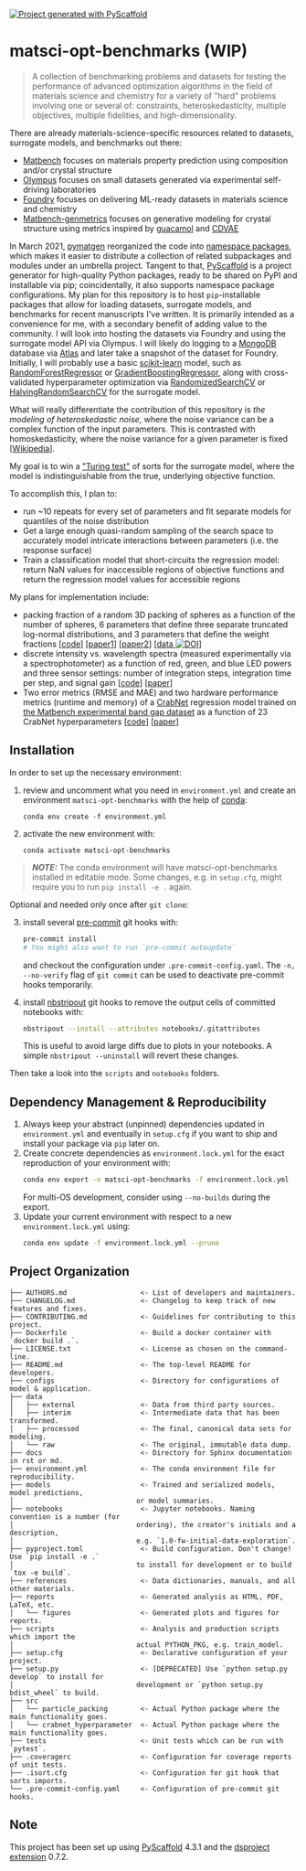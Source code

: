 [![Project generated with PyScaffold](https://img.shields.io/badge/-PyScaffold-005CA0?logo=pyscaffold)](https://pyscaffold.org/)
<!-- These are examples of badges you might also want to add to your README. Update the URLs accordingly.
[![Built Status](https://api.cirrus-ci.com/github/<USER>/matsci-opt-benchmarks.svg?branch=main)](https://cirrus-ci.com/github/<USER>/matsci-opt-benchmarks)
[![ReadTheDocs](https://readthedocs.org/projects/matsci-opt-benchmarks/badge/?version=latest)](https://matsci-opt-benchmarks.readthedocs.io/en/stable/)
[![Coveralls](https://img.shields.io/coveralls/github/<USER>/matsci-opt-benchmarks/main.svg)](https://coveralls.io/r/<USER>/matsci-opt-benchmarks)
[![PyPI-Server](https://img.shields.io/pypi/v/matsci-opt-benchmarks.svg)](https://pypi.org/project/matsci-opt-benchmarks/)
[![Conda-Forge](https://img.shields.io/conda/vn/conda-forge/matsci-opt-benchmarks.svg)](https://anaconda.org/conda-forge/matsci-opt-benchmarks)
[![Monthly Downloads](https://pepy.tech/badge/matsci-opt-benchmarks/month)](https://pepy.tech/project/matsci-opt-benchmarks)
[![Twitter](https://img.shields.io/twitter/url/http/shields.io.svg?style=social&label=Twitter)](https://twitter.com/matsci-opt-benchmarks)
-->

# matsci-opt-benchmarks (WIP)

> A collection of benchmarking problems and datasets for testing the performance of
> advanced optimization algorithms in the field of materials science and chemistry for a
> variety of "hard" problems involving one or several of: constraints, heteroskedasticity,
> multiple objectives, multiple fidelities, and high-dimensionality.

There are already materials-science-specific resources related to datasets, surrogate models, and benchmarks out there:
- [Matbench](https://github.com/materialsproject/matbench) focuses on materials property
prediction using composition and/or crystal structure
- [Olympus](https://github.com/aspuru-guzik-group/olympus) focuses on small datasets
generated via experimental self-driving laboratories
- [Foundry](https://github.com/MLMI2-CSSI/foundry) focuses on delivering ML-ready datasets in materials science and chemistry
- [Matbench-genmetrics](https://github.com/sparks-baird/matbench-genmetrics) focuses on generative modeling for crystal
structure using metrics inspired by [guacamol](https://www.benevolent.com/guacamol) and
[CDVAE](https://github.com/txie-93/cdvae)

In March 2021, [pymatgen](https://github.com/materialsproject/pymatgen) reorganized the
code into [namespace
packages](https://packaging.python.org/en/latest/guides/packaging-namespace-packages/),
which makes it easier to distribute a collection of related subpackages and modules
under an umbrella project. Tangent to that, [PyScaffold](https://pyscaffold.org/) is a project generator for high-quality Python
packages, ready to be shared on PyPI and installable via pip; coincidentally,
it also supports namespace package configurations. My plan for this
repository is to host
`pip`-installable packages that allow for loading datasets, surrogate
models, and benchmarks for recent manuscripts I've
written. It is primarily intended as a convenience for me, with a secondary benefit of
adding value to the community. I will look into hosting the datasets via Foundry and
using the surrogate model API via Olympus. I will likely do logging to a
[MongoDB](https://www.mongodb.com/)
database via [Atlas](https://www.mongodb.com/cloud/atlas) and later take a snapshot of
the dataset for Foundry. Initially, I will probably use a basic [scikit-learn](https://scikit-learn.org/) model, such
as
[RandomForestRegressor](https://scikit-learn.org/stable/modules/generated/sklearn.ensemble.RandomForestRegressor.html)
or [GradientBoostingRegressor](https://scikit-learn.org/stable/modules/generated/sklearn.ensemble.GradientBoostingRegressor.html),
along with cross-validated hyperparameter optimization via
[RandomizedSearchCV](https://scikit-learn.org/stable/modules/generated/sklearn.model_selection.RandomizedSearchCV.html)
or
[HalvingRandomSearchCV](https://scikit-learn.org/stable/modules/generated/sklearn.model_selection.HalvingRandomSearchCV.html)
for the surrogate model.

What will really differentiate the contribution of this
repository is *the modeling of heteroskedastic noise*, where the noise variance
can be a complex function of the input parameters. This is contrasted with
homoskedasticity, where the noise variance for a given parameter is fixed
[[Wikipedia](https://en.wikipedia.org/wiki/Homoscedasticity_and_heteroscedasticity)].

My goal is to win a ["Turing test"](https://en.wikipedia.org/wiki/Turing_test)
of sorts for the surrogate model, where the model is indistinguishable from the true,
underlying objective function.

To accomplish this, I plan to:
- run ~10 repeats for every set of parameters and fit separate models for quantiles
  of the noise distribution
- Get a large enough quasi-random sampling of the search space to accurately model intricate interactions between parameters (i.e. the response surface)
- Train a classification model that short-circuits the regression model: return NaN
  values for inaccessible regions of objective functions and return the regression
  model values for accessible regions


My plans for implementation include:
- packing fraction of a random 3D packing of spheres as a function of the number of
  spheres, 6 parameters that define three separate truncated log-normal
  distributions, and 3 parameters that define the weight fractions
  [[code](https://github.com/sparks-baird/bayes-opt-particle-packing)]
  [[paper1](https://github.com/sparks-baird/bayes-opt-particle-packing/blob/main/paper/main.pdf)] [[paper2](https://doi.org/10.26434/chemrxiv-2023-fjjk7)] [[data ![DOI](https://zenodo.org/badge/DOI/10.5281/zenodo.7513019.svg)](https://doi.org/10.5281/zenodo.7513019)]
- discrete intensity vs. wavelength spectra (measured experimentally via a
  spectrophotometer) as a function of red, green, and blue LED powers and three sensor
  settings: number of integration steps, integration time per step, and signal gain
  [[code](https://github.com/sparks-baird/self-driving-lab-demo)]
  [[paper](https://doi.org/10.1016/j.matt.2022.11.007)]
- Two error metrics (RMSE and MAE) and two hardware performance metrics (runtime and
  memory) of a [CrabNet](https://github.com/sparks-baird/CrabNet) regression model
  trained on [the Matbench experimental band gap dataset](https://matbench.materialsproject.org/Leaderboards%20Per-Task/matbench_v0.1_matbench_expt_gap/)
  as a function of 23 CrabNet hyperparameters
  [[code](https://github.com/sparks-baird/crabnet-hyperparameter)]
  [[paper](https://doi.org/10.1016/j.commatsci.2022.111505)]


## Installation

In order to set up the necessary environment:

1. review and uncomment what you need in `environment.yml` and create an environment `matsci-opt-benchmarks` with the help of [conda]:
   ```
   conda env create -f environment.yml
   ```
2. activate the new environment with:
   ```
   conda activate matsci-opt-benchmarks
   ```

> **_NOTE:_**  The conda environment will have matsci-opt-benchmarks installed in editable mode.
> Some changes, e.g. in `setup.cfg`, might require you to run `pip install -e .` again.


Optional and needed only once after `git clone`:

3. install several [pre-commit] git hooks with:
   ```bash
   pre-commit install
   # You might also want to run `pre-commit autoupdate`
   ```
   and checkout the configuration under `.pre-commit-config.yaml`.
   The `-n, --no-verify` flag of `git commit` can be used to deactivate pre-commit hooks temporarily.

4. install [nbstripout] git hooks to remove the output cells of committed notebooks with:
   ```bash
   nbstripout --install --attributes notebooks/.gitattributes
   ```
   This is useful to avoid large diffs due to plots in your notebooks.
   A simple `nbstripout --uninstall` will revert these changes.


Then take a look into the `scripts` and `notebooks` folders.

## Dependency Management & Reproducibility

1. Always keep your abstract (unpinned) dependencies updated in `environment.yml` and eventually
   in `setup.cfg` if you want to ship and install your package via `pip` later on.
2. Create concrete dependencies as `environment.lock.yml` for the exact reproduction of your
   environment with:
   ```bash
   conda env export -n matsci-opt-benchmarks -f environment.lock.yml
   ```
   For multi-OS development, consider using `--no-builds` during the export.
3. Update your current environment with respect to a new `environment.lock.yml` using:
   ```bash
   conda env update -f environment.lock.yml --prune
   ```
## Project Organization

```
├── AUTHORS.md                  <- List of developers and maintainers.
├── CHANGELOG.md                <- Changelog to keep track of new features and fixes.
├── CONTRIBUTING.md             <- Guidelines for contributing to this project.
├── Dockerfile                  <- Build a docker container with `docker build .`.
├── LICENSE.txt                 <- License as chosen on the command-line.
├── README.md                   <- The top-level README for developers.
├── configs                     <- Directory for configurations of model & application.
├── data
│   ├── external                <- Data from third party sources.
│   ├── interim                 <- Intermediate data that has been transformed.
│   ├── processed               <- The final, canonical data sets for modeling.
│   └── raw                     <- The original, immutable data dump.
├── docs                        <- Directory for Sphinx documentation in rst or md.
├── environment.yml             <- The conda environment file for reproducibility.
├── models                      <- Trained and serialized models, model predictions,
│                              or model summaries.
├── notebooks                   <- Jupyter notebooks. Naming convention is a number (for
│                              ordering), the creator's initials and a description,
│                              e.g. `1.0-fw-initial-data-exploration`.
├── pyproject.toml              <- Build configuration. Don't change! Use `pip install -e .`
│                              to install for development or to build `tox -e build`.
├── references                  <- Data dictionaries, manuals, and all other materials.
├── reports                     <- Generated analysis as HTML, PDF, LaTeX, etc.
│   └── figures                 <- Generated plots and figures for reports.
├── scripts                     <- Analysis and production scripts which import the
│                              actual PYTHON_PKG, e.g. train_model.
├── setup.cfg                   <- Declarative configuration of your project.
├── setup.py                    <- [DEPRECATED] Use `python setup.py develop` to install for
│                              development or `python setup.py bdist_wheel` to build.
├── src
│   └── particle_packing        <- Actual Python package where the main functionality goes.
│   └── crabnet_hyperparameter  <- Actual Python package where the main functionality goes.
├── tests                       <- Unit tests which can be run with `pytest`.
├── .coveragerc                 <- Configuration for coverage reports of unit tests.
├── .isort.cfg                  <- Configuration for git hook that sorts imports.
└── .pre-commit-config.yaml     <- Configuration of pre-commit git hooks.
```

<!-- pyscaffold-notes -->

## Note

This project has been set up using [PyScaffold] 4.3.1 and the [dsproject extension] 0.7.2.

[conda]: https://docs.conda.io/
[pre-commit]: https://pre-commit.com/
[Jupyter]: https://jupyter.org/
[nbstripout]: https://github.com/kynan/nbstripout
[Google style]: http://google.github.io/styleguide/pyguide.html#38-comments-and-docstrings
[PyScaffold]: https://pyscaffold.org/
[dsproject extension]: https://github.com/pyscaffold/pyscaffoldext-dsproject
